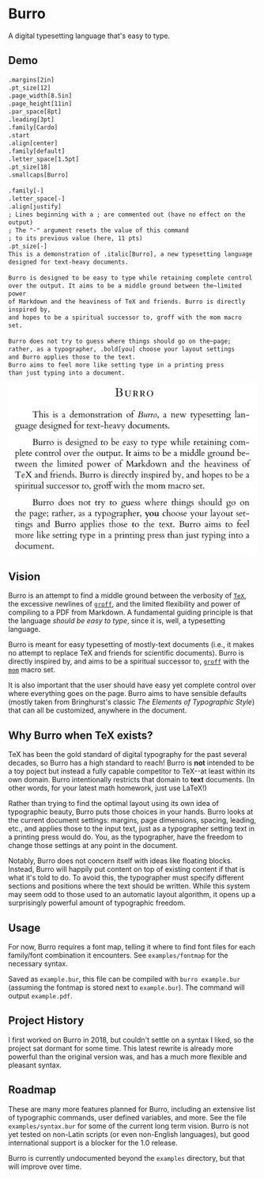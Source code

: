 # Burro

A digital typesetting language that's easy to type.

## Demo

```
.margins[2in]
.pt_size[12]
.page_width[8.5in]
.page_height[11in]
.par_space[8pt]
.leading[3pt]
.family[Cardo]
.start
.align[center]
.family[default]
.letter_space[1.5pt]
.pt_size[18]
.smallcaps[Burro]

.family[-]
.letter_space[-]
.align[justify]
; Lines beginning with a ; are commented out (have no effect on the output)
; The "-" argument resets the value of this command 
; to its previous value (here, 11 pts)
.pt_size[-]
This is a demonstration of .italic[Burro], a new typesetting language 
designed for text-heavy documents.

Burro is designed to be easy to type while retaining complete control 
over the output. It aims to be a middle ground between the~limited power 
of Markdown and the heaviness of TeX and friends. Burro is directly inspired by,
and hopes to be a spiritual successor to, groff with the mom macro set. 

Burro does not try to guess where things should go on the~page; 
rather, as a typographer, .bold[you] choose your layout settings 
and Burro applies those to the text. 
Burro aims to feel more like setting type in a printing press 
than just typing into a document.
```

![output demonstration](demo.png)

## Vision

Burro is an attempt to find a middle ground between the verbosity of [`TeX`](http://tug.org), the excessive newlines of [`groff`](https://www.gnu.org/software/groff/), and the limited flexibility and power of compiling to a PDF from Markdown. A fundamental guiding principle is that the language _should be easy to type_, since it is, well, a typesetting language. 

Burro is meant for easy typesetting of mostly-text documents (i.e., it makes no attempt to replace TeX and friends for scientific documents). Burro is directly inspired by, and aims to be a spiritual successor to, [`groff`](https://www.gnu.org/software/groff/) with the [`mom`](http://www.schaffter.ca/mom/) macro set. 

It is also important that the user should have easy yet complete control over where everything goes on the page. Burro aims to have sensible defaults (mostly taken from Bringhurst's classic _The Elements of Typographic Style_) that can all be customized, anywhere in the document.

## Why Burro when TeX exists?

TeX has been the gold standard of digital typography for the past several decades, so Burro has a high standard to reach! Burro is __not__ intended to be a toy poject but instead a fully capable competitor to TeX--at least within its own domain. Burro intentionally restricts that domain to __text__ documents. (In other words, for your latest math homework, just use LaTeX!)

Rather than trying to find the optimal layout using its own idea of typographic beauty, Burro puts those choices in your hands. Burro looks at the current document settings: margins, page dimensions, spacing, leading, etc., and applies those to the input text, just as a typographer setting text in a printing press would do. You, as the typographer, have the freedom to change those settings at any point in the document. 

Notably, Burro does not concern itself with ideas like floating blocks. Instead, Burro will happily put content on top of existing content if that is what it's told to do. To avoid this, the typographer must specify different sections and positions where the text should be written. While this system may seem odd to those used to an automatic layout algorithm, it opens up a surprisingly powerful amount of typographic freedom.

## Usage

For now, Burro requires a font map, telling it where to find font files for each family/font combination it encounters. See `examples/fontmap` for the necessary syntax.

Saved as `example.bur`, this file can be compiled with `burro example.bur` (assuming the fontmap is stored next to `example.bur`). The command will output `example.pdf`. 

## Project History

I first worked on Burro in 2018, but couldn't settle on a syntax I liked, so the project sat dormant for some time. This latest rewrite is already more powerful than the original version was, and has a much more flexible and pleasant syntax.

## Roadmap

These are many more features planned for Burro, including an extensive list of typographic commands, user defined variables, and more. See the file `examples/syntax.bur` for some of the current long term vision. Burro is not yet tested on non-Latin scripts (or even non-English languages), but good international support is a blocker for the 1.0 release.

Burro is currently undocumented beyond the `examples` directory, but that will improve over time.
